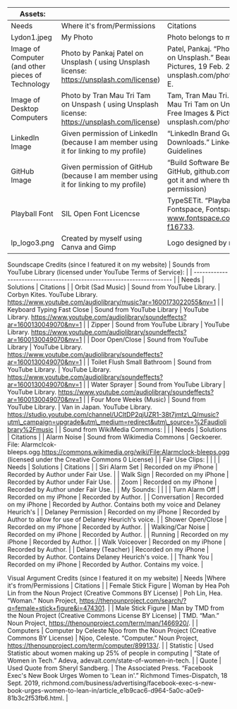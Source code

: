 | Assets:  |                                       |                                                                                                                                                                                       |
|---------------------------------------------------------------------------|---------------------------------------|---------------------------------------------------------------------------------------------------------------------------------------------------------------------------------------|
| Needs                                                                     | Where it's from/Permissions                             | Citations                                                                                                                                                                             |
| Lydon1.jpeg                                                   | My Photo       |    Photo belongs to me.                                                       |
| Image of Computer (and other pieces of Technology                                              | Photo by Pankaj Patel on Unsplash ( using Unsplash license: https://unsplash.com/license)         |     Patel, Pankaj. “Photo by Pankaj Patel on Unsplash.” Beautiful Free Images &amp; Pictures, 19 Feb. 2018, unsplash.com/photos/jmEwNM588-E.                                                                                 |
| Image of Desktop Computers                                                                   |  Photo by Tran Mau Tri Tam on Unspash ( using Unsplash license: https://unsplash.com/license)      | Tam, Tran Mau Tri. “Photo by Tran Mau Tri Tam on Unsplash.” Beautiful Free Images &amp; Pictures, 19 Feb. 2016, unsplash.com/photos/vGsf7HSWOU8.                                                                              |
| LinkedIn Image                                                         | Given permission of LinkedIn (because I am member using it for linking to my profile)       |   “LinkedIn Brand Guidelines: Downloads.” LinkedIn Brand Guidelines | Downloads, brand.linkedin.com/downloads.   (where I got it and where they gave me permission)                                                                                |
| GitHub Image                                                         | Given permission of GitHub (because I am member using it for linking to my profile)       |   “Build Software Better, Together.” GitHub, github.com/logos.    (where I got it and where they gave me permission)                                                                           |
| Playball Font                                                  | SIL Open Font Licencse       |   TypeSETit. “Playball Font: TypeSETit.” Fontspace, Fontspace, 24 Aug. 2019, www.fontspace.com/playball-font-f16733.                                                      | 
|lp_logo3.png                                                 | Created by myself using Canva and Gimp     |    Logo designed by me.                                                      |

Soundscape Credits (since I featured it on my website)
| Sounds from YouTube Library (licensed under YouTube Terms of Service): |
| ---------------------------------------------------------------------- |
| Needs                                                                  | Solutions | Citations |
| Orbit (Sad Music)                                                      | Sound from YouTube Library. | Corbyn Kites. YouTube Library. https://www.youtube.com/audiolibrary/music?ar=1600173022055&nv=1 |
| Keyboard Typing Fast Close                                             | Sound from YouTube Library | YouTube Library.  https://www.youtube.com/audiolibrary/soundeffects?ar=1600130049070&nv=1 |
| Zipper                                                                 | Sound from YouTube Library | YouTube Library. https://www.youtube.com/audiolibrary/soundeffects?ar=1600130049070&nv=1 |
| Door Open/Close                                                        | Sound from YouTube Library | YouTube Library. https://www.youtube.com/audiolibrary/soundeffects?ar=1600130049070&nv=1 |
| Toilet Flush Small Bathroom                                            | Sound from YouTube Library. | YouTube Library. https://www.youtube.com/audiolibrary/soundeffects?ar=1600130049070&nv=1 |
| Water Sprayer                                                          | Sound from YouTube Library |  YouTube Library. https://www.youtube.com/audiolibrary/soundeffects?ar=1600130049070&nv=1 |
| Four More Weeks (Music)                                                | Sound from YouTube Library. | Van in Japan. YouTube Library. https://studio.youtube.com/channel/UCltDP2qjUZR1-38t7jmtz\_Q/music?utm\_campaign=upgrade&utm\_medium=redirect&utm\_source=%2Faudiolibrary%2Fmusic |
| Sound from WikiMedia Commons:                                          |  |
| Needs                                                                  | Solutions | Citations |
| Alarm Noise                                                            | Sound from Wikimedia Commons | Geckoerer. File: Alarmclcok-bleeps.ogg.https://commons.wikimedia.org/wiki/File:Alarmclock-bleeps.ogg (licensed under the Creative Commons 0 License) |
| Fair Use Clips:                                                        |  |  |
| Needs                                                                  | Solutions | Citations |
| Siri Alarm Set                                                         | Recorded on my iPhone | Recorded by Author under Fair Use. |
| Walk Sign                                                              | Recorded on my iPhone | Recorded by Author under Fair Use. |
| Zoom                                                                   | Recorded on my iPhone | Recorded by Author under Fair Use. |
| My Sounds:                                                             |  |  |
| Turn Alarm Off                                                         | Recorded on my iPhone | Recorded by Author. |
| Conversation                                                           | Recorded on my iPhone | Recorded by Author. Contains both my voice and Delaney Heurich's |
| Delaney Permission                                                     | Recorded on my iPhone | Recorded by Author to allow for use of Delaney Heurich's voice. |
| Shower Open/Close                                                      | Recorded on my iPhone | Recorded by Author. |
| Walking/Car Noise                                                      | Recorded on my iPhone | Recorded by Author. |
| Running                                                                | Recorded on my iPhone | Recorded by Author. |
| Walk Voiceover                                                         | Recorded on my iPhone | Recorded by Author. |
| Delaney (Teacher)                                                      | Recorded on my iPhone | Recorded by Author. Contains Delaney Heurich's voice. |
| Thank You                                                              | Recorded on my iPhone | Recorded by Author. Contains my voice. |


Visual Argument Credits (since I featured it on my website)
| Needs                                                                     |Where it's from/Permissions                          | Citations                                                                                                                                                                             |
| Female Stick Figure                                                      | Woman by Hea Poh Lin from the Noun Project (Creative Commons BY License)          |             Poh Lin, Hea. “Woman.” Noun Project, https://thenounproject.com/search/?q=female+stick+figure&i=474301.                                                                    |
| Male Stick Figure                                               | Man by TMD from the Noun Project (Creative Commons License BY License)           |     TMD. “Man.” Noun Project, https://thenounproject.com/term/man/1466920/.                                                                                   |
| Computers                                                                    |  Computer by Celeste Njoo from the Noun Project (Creative Commons BY License)         | Njoo, Celeste. “Computer.” Noun Project, https://thenounproject.com/term/computer/899133/.                                                                                     |
| Statistic                                                         | Used Statistic about women making up 25% of people in computing        |    “State of Women in Tech.” Adeva, adevait.com/state-of-women-in-tech.                                                                                   |
| Quote                                             | Used Quote from Sheryl Sandberg.      | The Associated Press. “Facebook Exec's New Book Urges Women to 'Lean in'.” Richmond Times-Dispatch, 18 Sept. 2019, richmond.com/business/advertising/facebook-exec-s-new-book-urges-women-to-lean-in/article_e1b9cac6-d964-5a0c-a0e9-81b3c2f53fb6.html.                                                                                     |
